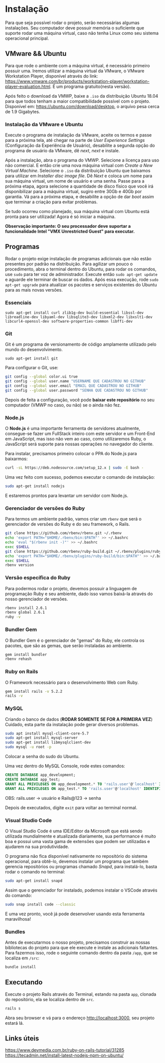 # Instalação

Para que seja possível rodar o projeto, serão necessárias algumas instalações. Seu computador deve possuir memória o suficiente que suporte rodar uma máquina virtual, caso não tenha Linux como seu sistema operacional principal.

## VMware && Ubuntu

Para que rode o ambiente com a máquina virtual, é necessário primeiro possuir uma. Iremos utilizar a máquina virtual da VMware, o VMware Workstation Player, disponível através do link: <https://www.vmware.com/br/products/workstation-player/workstation-player-evaluation.html>. É um programa gratuito(nesta versão).

Após feito o download da VMWP, baixe a `.iso` da distribuição Ubuntu 18.04 para que todos tenham a maior compatibilidade possível com o projeto. Disponível em: <https://ubuntu.com/download/desktop>, o arquivo pesa cerca de 1.9 Gigabytes.

### Instalação da VMware e Ubuntu

Execute o programa de instalação da VMware, aceite os termos e passe para a próxima tela, até chegar na parte de *User Experience Settings* (Configuração da Experiência de Usuário), desabilite a segunda opção do programa de usuário da VMware, dê *next*, *next* e instale.

Após a instalação, abra o programa do VMWP. Selecione a licença para uso não comercial. E então crie uma nova máquina virtual com *Create a New Virtual Machine*. Selecione o `.iso` da distribuição Ubuntu que baixamos para utilizar em *Installer disc image file*. Dê *Next* e coloca um nome para sua máquina virtual, um nome de usuário e uma senha. Passe para a próxima etapa, agora selecione a quantidade de disco físico que você irá disponibilizar para a máquina virtual, sugiro entre 30Gb e 40Gb por garantia. Vá para a próxima etapa, e desabilite a opção de dar *boot* assim que terminar a criação para evitar problemas.

Se tudo ocorreu como planejado, sua máquina virtual com Ubuntu está pronta para ser utilizada! Agora é só iniciar a máquina.

**Observação importante: O seu processador deve suportar a funcionalidade Intel "VMX Unrestricted Guest" para executar.**

## Programas

Rodar o projeto exige instalação de programas adicionais que não estão presentes por padrão na distribuição. Para agilizar um pouco o procedimento, abra o terminal dentro do Ubuntu, para rodar os comandos, use `sudo` para ter voz de administrador. Execute então `sudo apt-get update` e aguarde ele terminar de buscar os dados. Após essa execução, rode `sudo apt-get upgrade` para atualizar os pacotes e serviços existentes do Ubuntu para as mais novas versões.

### Essenciais

`sudo apt-get install curl zlib1g-dev build-essential libssl-dev libreadline-dev libyaml-dev libsqlite3-dev libxml2-dev libxslt1-dev libcurl4-openssl-dev software-properties-common libffi-dev`

### Git

Git é um programa de versionamento de código amplamente utilizado pelo mundo do desenvolvimento.

`sudo apt-get install git`

Para configurar o Git, use:
```bash
git config --global color.ui true
git config --global user.name "USERNAME QUE CADASTROU NO GITHUB"
git config --global user.email "EMAIL QUE CADASTROU NO GITHUB"
git config --global user.password "SENHA QUE CADASTROU NO GITHUB"
```

Depois de feita a configuração, você pode **baixar este repositório** no seu computador (VMWP no caso, ou não) se o ainda não fez.

### Node.js

O **Node.js** é uma importante ferramenta de servidores atualmente, consegue-se fazer um FullStack inteiro com este servidor e um Front-End em JavaScript, mas isso não vem ao caso, como utilizaremos Ruby, o JavaScript será suporte para nossas operações no navegador do cliente.

Para instalar, precisamos primeiro colocar o PPA do Node.js para baixarmos:

```bash
curl -sL https://deb.nodesource.com/setup_12.x | sudo -E bash -
```

Uma vez feito com sucesso, podemos executar o comando de instalação:

```bash
sudo apt-get install nodejs
```

E estaremos prontos para levantar um servidor com Node.js.

### Gerenciador de versões do Ruby

Para termos um ambiente padrão, vamos criar um `rbenv` que será o gerenciador de versões do Ruby e do seu framework, o Rails.

```bash
git clone https://github.com/rbenv/rbenv.git ~/.rbenv
echo 'export PATH="$HOME/.rbenv/bin:$PATH"' >> ~/.bashrc
echo 'eval "$(rbenv init -)"' >> ~/.bashrc
exec $SHELL
git clone https://github.com/rbenv/ruby-build.git ~/.rbenv/plugins/ruby-build
echo 'export PATH="$HOME/.rbenv/plugins/ruby-build/bin:$PATH"' >> ~/.bashrc
exec $SHELL
rbenv version
```

### Versão específica do Ruby

Para podermos rodar o projeto, devemos possuir a linguagem de programação Ruby e seu ambiente, dado isso vamos baixá-la através do nosso gerenciador de versões.

```bash
rbenv install 2.6.1
rbenv global 2.6.1
ruby -v
```

### Bundler Gem

O Bundler Gem é o gerenciador de "gemas" do Ruby, ele controla os pacotes, que são as gemas, que serão instaladas ao ambiente.

```bash
gem install bundler
rbenv rehash
```

### Ruby on Rails

O Framework necessário para o desenvolvimento Web com Ruby.

```bash
gem install rails -v 5.2.2
rails -v
```

### MySQL

Criando o banco de dados (**RODAR SOMENTE SE FOR A PRIMEIRA VEZ**)
Cuidado, esta parte da instalação pode gerar diversos problemas.

```bash
sudo apt install mysql-client-core-5.7
sudo apt-get install mysql-server
sudo apt-get install libmysqlclient-dev
sudo mysql -u root -p
```

Colocar a senha do sudo do Ubuntu.

Uma vez dentro do MySQL Console, rode estes comandos:

```sql
CREATE DATABASE app_development;
CREATE DATABASE app_test;
GRANT ALL PRIVILEGES ON app_development.* TO 'rails.user'@'localhost' IDENTIFIED BY 'Rails@123';
GRANT ALL PRIVILEGES ON app_test.* TO 'rails.user'@'localhost' IDENTIFIED BY 'Rails@123';

```

OBS: rails.user → usuário e  Rails@123 → senha

Depois de executados, digite `exit` para voltar ao terminal normal.

### Visual Studio Code

O Visual Studio Code é uma IDE/Editor da Microsoft que está sendo utilizada mundialmente e atualizada diariamente, sua performance é muito boa e possui uma vasta gama de extensões que podem ser utilizadas e ajudarem na sua produtividade.

O programa não fica disponível nativamente no repositório do sistema operacional, para obtê-lo, devemos instalar um programa que também gerencia repositórios ou programas chamado *Snapd*, para instalá-lo, basta rodar o comando no terminal:

```bash
sudo apt-get install snapd
```

Assim que o gerenciador for instalado, podemos instalar o VSCode através do comando:

```bash
sudo snap install code --classic
```

E uma vez pronto, você já pode desenvolver usando esta ferramenta maravilhosa!

### Bundles

Antes de executarmos o nosso projeto, precisamos construir as nossas bibliotecas do projeto para que ele execute e instale as adicionais faltantes. Para fazermos isso, rode o seguinte comando dentro da pasta `/app`, que se localiza em `/src`:

```bash
bundle install
```

## Executando

Execute o projeto Rails através do Terminal, estando na pasta `app`, clonada do repositório, ela se localiza dentro de `src`.

```bash
rails s 
```

Abra seu browser e vá para o endereço <http://localhost:3000>, seu projeto estará lá.

## Links úteis

<https://www.devmedia.com.br/ruby-on-rails-tutorial/31285>
<https://tecadmin.net/install-latest-nodejs-npm-on-ubuntu/>
